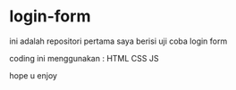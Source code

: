 # login-form

ini adalah repositori pertama saya
berisi uji coba login form

coding ini menggunakan :
HTML
CSS
JS

hope u enjoy
